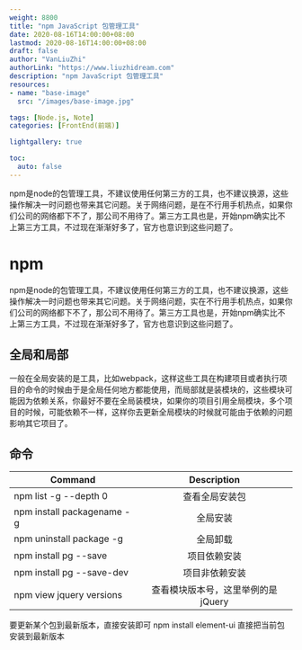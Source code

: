 ```yaml
---
weight: 8800
title: "npm JavaScript 包管理工具"
date: 2020-08-16T14:00:00+08:00
lastmod: 2020-08-16T14:00:00+08:00
draft: false
author: "VanLiuZhi"
authorLink: "https://www.liuzhidream.com"
description: "npm JavaScript 包管理工具"
resources:
- name: "base-image"
  src: "/images/base-image.jpg"

tags: [Node.js, Note]
categories: [FrontEnd(前端)]

lightgallery: true

toc:
  auto: false
---
```


npm是node的包管理工具，不建议使用任何第三方的工具，也不建议换源，这些操作解决一时问题也带来其它问题。关于网络问题，是在不行用手机热点，如果你们公司的网络都下不了，那公司不用待了。第三方工具也是，开始npm确实比不上第三方工具，不过现在渐渐好多了，官方也意识到这些问题了。

<!-- more -->

# npm

npm是node的包管理工具，不建议使用任何第三方的工具，也不建议换源，这些操作解决一时问题也带来其它问题。关于网络问题，实在不行用手机热点，如果你们公司的网络都下不了，那公司不用待了。第三方工具也是，开始npm确实比不上第三方工具，不过现在渐渐好多了，官方也意识到这些问题了。

## 全局和局部

一般在全局安装的是工具，比如webpack，这样这些工具在构建项目或者执行项目的命令的时候由于是全局任何地方都能使用，而局部就是装模块的，这些模块可能因为依赖关系，你最好不要在全局装模块，如果你的项目引用全局模块，多个项目的时候，可能依赖不一样，这样你去更新全局模块的时候就可能由于依赖的问题影响其它项目了。

## 命令

| Command         	            |  Description                     
| ----------------------------- |:-------------------------------: 
| npm list -g --depth 0		    | 查看全局安装包 
| npm install packagename -g    | 全局安装
| npm uninstall package -g      | 全局卸载
| npm install pg --save         | 项目依赖安装
| npm install pg --save-dev     | 项目非依赖安装
| npm view jquery versions      | 查看模块版本号，这里举例的是jQuery

要更新某个包到最新版本，直接安装即可 npm install element-ui 直接把当前包安装到最新版本

